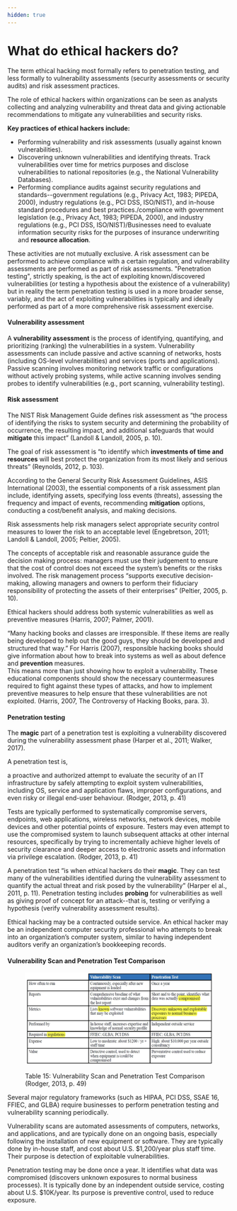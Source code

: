 ```yaml
---
hidden: true
---
```


# What do ethical hackers do?

The term ethical hacking most formally refers to penetration testing, and less formally to vulnerability assessments (security assessments or security audits) and risk assessment practices.&#x20;

The role of ethical hackers within organizations can be seen as analysts collecting and analyzing vulnerability and threat data and giving actionable recommendations to mitigate any vulnerabilities and security risks.

**Key practices of ethical hackers include:**

* Performing vulnerability and risk assessments (usually against known vulnerabilities).
* Discovering unknown vulnerabilities and identifying threats. Track vulnerabilities over time for metrics purposes and disclose vulnerabilities to national repositories (e.g., the National Vulnerability Databases).
* Performing compliance audits against security regulations and standards--government regulations (e.g., Privacy Act, 1983; PIPEDA, 2000), industry regulations (e.g., PCI DSS, ISO/NIST), and in-house standard procedures and best practices./compliance with government legislation (e.g., Privacy Act, 1983; PIPEDA, 2000), and industry regulations (e.g., PCI DSS, ISO/NIST)/Businesses need to evaluate information security risks for the purposes of insurance underwriting and **resource allocation**.

These activities are not mutually exclusive. A risk assessment can be performed to achieve compliance with a certain regulation, and vulnerability assessments are performed as part of risk assessments. "Penetration testing", strictly speaking, is the act of exploiting known/discovered vulnerabilities (or testing a hypothesis about the existence of a vulnerability) but in reality the term penetration testing is used in a more broader sense, variably, and the act of exploiting vulnerabilities is typically and ideally performed as part of a more comprehensive risk assessment exercise.

#### Vulnerability assessment

A **vulnerability assessment** is the process of identifying, quantifying, and prioritizing (ranking) the vulnerabilities in a system. Vulnerability assessments can include passive and active scanning of networks, hosts (including OS-level vulnerabilities) and services (ports and applications). Passive scanning involves monitoring network traffic or configurations without actively probing systems, while active scanning involves sending probes to identify vulnerabilities (e.g., port scanning, vulnerability testing).

#### Risk assessment

The NIST Risk Management Guide defines risk assessment as “the process of identifying the risks to system security and determining the probability of occurrence, the resulting impact, and additional safeguards that would **mitigate** this impact” (Landoll & Landoll, 2005, p. 10).&#x20;

The goal of risk assessment is “to identify which **investments of time and resources** will best protect the organization from its most likely and serious threats” (Reynolds, 2012, p. 103).&#x20;

According to the General Security Risk Assessment Guidelines, ASIS International (2003), the essential components of a risk assessment plan include, identifying assets, specifying loss events (threats), assessing the frequency and impact of events, recommending **mitigation** options, conducting a cost/benefit analysis, and making decisions.

Risk assessments help risk managers select appropriate security control measures to lower the risk to an acceptable level (Engebretson, 2011; Landoll & Landoll, 2005; Peltier, 2005).&#x20;

The concepts of acceptable risk and reasonable assurance guide the decision making process: managers must use their judgement to ensure that the cost of control does not exceed the system’s benefits or the risks involved. The risk management process “supports executive decision-making, allowing managers and owners to perform their fiduciary responsibility of protecting the assets of their enterprises” (Peltier, 2005, p. 10).

Ethical hackers should address both systemic vulnerabilities as well as preventive measures (Harris, 2007; Palmer, 2001).&#x20;

“Many hacking books and classes are irresponsible. If these items are really being developed to help out the good guys, they should be developed and structured that way.” For Harris (2007), responsible hacking books should give information about how to break into systems as well as about defence and **prevention** measures.\
This means more than just showing how to exploit a vulnerability. These educational components should show the necessary countermeasures required to fight against these types of attacks, and how to implement preventive measures to help ensure that these vulnerabilities are not exploited. (Harris, 2007, The Controversy of Hacking Books, para. 3).

#### Penetration testing&#x20;

The **magic** part of a penetration test is exploiting a vulnerability discovered during the vulnerability assessment phase (Harper et al., 2011; Walker, 2017).

A penetration test is,

a proactive and authorized attempt to evaluate the security of an IT infrastructure by safely attempting to exploit system vulnerabilities, including OS, service and application flaws, improper configurations, and even risky or illegal end-user behaviour. (Rodger, 2013, p. 41)

Tests are typically performed to systematically compromise servers, endpoints, web applications, wireless networks, network devices, mobile devices and other potential points of exposure. Testers may even attempt to use the compromised system to launch subsequent attacks at other internal resources, specifically by trying to incrementally achieve higher levels of security clearance and deeper access to electronic assets and information via privilege escalation. (Rodger, 2013, p. 41)

A penetration test “is when ethical hackers do their **magic**. They can test many of the vulnerabilities identified during the vulnerability assessment to quantify the actual threat and risk posed by the vulnerability” (Harper el al., 2011, p. 11). Penetration testing includes **probing** for vulnerabilities as well as giving proof of concept for an attack--that is, testing or verifying a hypothesis (verify vulnerability assessment results).

Ethical hacking may be a contracted outside service. An ethical hacker may be an independent computer security professional who attempts to break into an organization’s computer system, similar to having independent auditors verify an organization’s bookkeeping records.

#### Vulnerability Scan and Penetration Test Comparison

<figure><img src="../../.gitbook/assets/image (17).png" alt="Vulnerability Scan and Penetration Test Comparison"><figcaption><p>Table 15: Vulnerability Scan and Penetration Test Comparison (Rodger, 2013, p. 49)</p></figcaption></figure>

Several major regulatory frameworks (such as HIPAA, PCI DSS, SSAE 16, FFIEC, and GLBA) require businesses to perform penetration testing and vulnerability scanning periodically.

Vulnerability scans are automated assessments of computers, networks, and applications, and are typically done on an ongoing basis, especially following the installation of new equipment or software. They are typically done by in-house staff, and cost about U.S. $1,200/year plus staff time. Their purpose is detection of exploitable vulnerabilities.

Penetration testing may be done once a year. It identifies what data was compromised (discovers unknown exposures to normal business processes). It is typically done by an independent outside service, costing about U.S. $10K/year. Its purpose is preventive control, used to reduce exposure.
